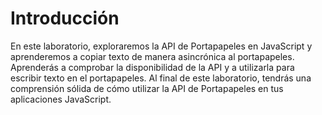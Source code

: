 # Introducción

En este laboratorio, exploraremos la API de Portapapeles en JavaScript y aprenderemos a copiar texto de manera asincrónica al portapapeles. Aprenderás a comprobar la disponibilidad de la API y a utilizarla para escribir texto en el portapapeles. Al final de este laboratorio, tendrás una comprensión sólida de cómo utilizar la API de Portapapeles en tus aplicaciones JavaScript.
